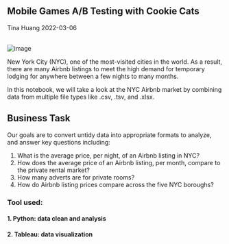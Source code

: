 ## Mobile Games A/B Testing with Cookie Cats </br>
Tina Huang 2022-03-06 
</br>
</br>

![image](https://user-images.githubusercontent.com/61902789/157248892-ebab5035-042d-4671-8f94-4c38145f7b37.png)

 New York City (NYC), one of the most-visited cities in the world. As a result, there are many Airbnb listings to meet the high demand 
 for temporary lodging for anywhere between a few nights to many months. 
 
 In this notebook, we will take a look at the NYC Airbnb market by combining data from multiple file types like .csv, .tsv, and .xlsx.


## **Business Task**

Our goals are to convert untidy data into appropriate formats to analyze, and answer key questions including:

1. What is the average price, per night, of an Airbnb listing in NYC?
2. How does the average price of an Airbnb listing, per month, compare to the private rental market?
3. How many adverts are for private rooms?
4. How do Airbnb listing prices compare across the five NYC boroughs?

### Tool used:
#### 1. Python: data clean and analysis 
#### 2. Tableau: data visualization
